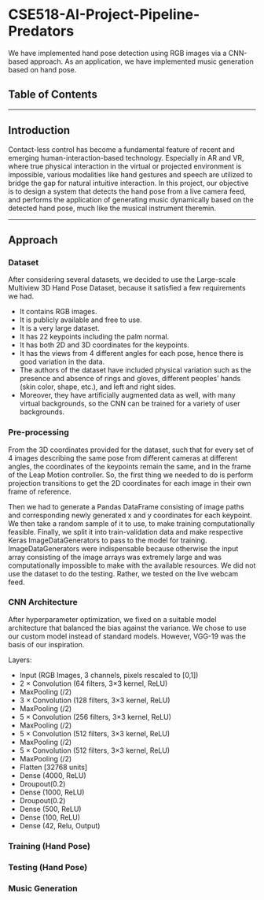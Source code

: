 # CSE518-AI-Project-Pipeline-Predators

We have implemented hand pose detection using RGB images via a CNN-based approach. As an application, we have implemented music generation based on hand pose.

## Table of Contents


***

## Introduction

Contact-less control has become a fundamental feature of recent and emerging human-interaction-based technology. Especially in AR and VR, where true physical interaction in the virtual or projected environment is impossible, various modalities like hand gestures and speech are utilized to bridge the gap for natural intuitive interaction. In this project, our objective is to design a system that detects the hand pose from a live camera feed, and performs the application of generating music dynamically based on the detected hand pose, much like the musical instrument theremin.

* * *

## Approach

### Dataset

After considering several datasets, we decided to use the Large-scale Multiview 3D Hand Pose Dataset, because it satisfied a few requirements we had.

- It contains RGB images.
- It is publicly available and free to use.
- It is a very large dataset.
- It has 22 keypoints including the palm normal.
- It has both 2D and 3D coordinates for the keypoints.
- It has the views from 4 different angles for each pose, hence there is good variation in the data.
- The authors of the dataset have included physical variation such as the presence and absence of rings and gloves, different peoples’ hands (skin color, shape, etc.), and left and right sides.
- Moreover, they have artificially augmented data as well, with many virtual backgrounds, so the CNN can be trained for a variety of user backgrounds.

### Pre-processing

From the 3D coordinates provided for the dataset, such that for every set of 4 images describing the same pose from different cameras at different angles, the coordinates of the keypoints remain the same, and in the frame of the Leap Motion controller. So, the first thing we needed to do is perform projection transitions to get the 2D coordinates for each image in their own frame of reference.

Then we had to generate a Pandas DataFrame consisting of image paths and corresponding newly generated x and y coordinates for each keypoint. We then take a random sample of it to use, to make training computationally feasible. Finally, we split it into train-validation data and make respective Keras ImageDataGenerators to pass to the model for training. ImageDataGenerators were indispensable because otherwise the input array consisting of the image arrays was extremely large and was computationally impossible to make with the available resources. We did not use the dataset to do the testing. Rather, we tested on the live webcam feed.

### CNN Architecture

After hyperparameter optimization, we fixed on a suitable model architecture that balanced the bias against the variance. We chose to use our custom model instead of standard models. However, VGG-19 was the basis of our inspiration.

Layers:

- Input (RGB Images, 3 channels, pixels rescaled to [0,1])
- 2 × Convolution (64 filters, 3×3 kernel, ReLU)
- MaxPooling (/2)
- 3 × Convolution (128 filters, 3×3 kernel, ReLU)
- MaxPooling (/2)
- 5 × Convolution (256 filters, 3×3 kernel, ReLU)
- MaxPooling (/2)
- 5 × Convolution (512 filters, 3×3 kernel, ReLU)
- MaxPooling (/2)
- 5 × Convolution (512 filters, 3×3 kernel, ReLU)
- MaxPooling (/2)
- Flatten [32768 units]
- Dense (4000, ReLU)
- Droupout(0.2)
- Dense (1000, ReLU)
- Droupout(0.2)
- Dense (500, ReLU)
- Dense (100, ReLU)
- Dense (42, Relu, Output)


### Training (Hand Pose)

### Testing (Hand Pose)

### Music Generation
